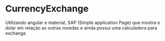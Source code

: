 # CurrencyExchange
Utilizando angular e material, SAP (Simple application Page) que mostra o dolar em relação as outras moedas e ainda possui uma calculadora para exchange
